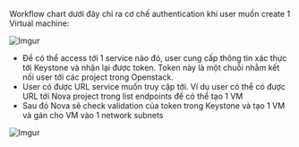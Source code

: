 

Workflow chart dưới đây chỉ ra cơ chế authentication khi user muốn create 1 Virtual machine:

![Imgur](https://i.imgur.com/jhA7OfL.png)

- Để có thể access tới 1 service nào đó, user cung cấp thông tin xác thực tới Keystone và nhận lại được token. Token này là một chuỗi nhằm kết nối user tới các project trong Openstack.
- User có được URL service muốn truy cập tới. Ví dụ user có thể có được URL tới Nova project trong list endpoints để có thể tạo 1 VM
- Sau đó Nova sẽ check validation của token trong Keystone và tạo 1 VM và gán cho VM vào 1 network subnets


![Imgur](https://i.imgur.com/uTYrqin.png)